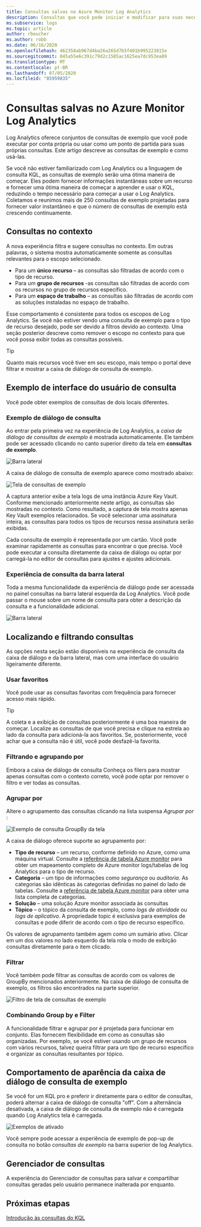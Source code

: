 ```yaml
---
title: Consultas salvas no Azure Monitor Log Analytics
description: Consultas que você pode iniciar e modificar para suas necessidades
ms.subservice: logs
ms.topic: article
author: rboucher
ms.author: robb
ms.date: 06/16/2020
ms.openlocfilehash: 462358ab967d4ba26a265d7b5f401b995223815e
ms.sourcegitcommit: 845a55e6c391c79d2c1585ac1625ea7dc953ea89
ms.translationtype: MT
ms.contentlocale: pt-BR
ms.lasthandoff: 07/05/2020
ms.locfileid: "85959835"
---
```

# <a name="saved-queries-in-azure-monitor-log-analytics"></a>Consultas salvas no Azure Monitor Log Analytics

Log Analytics oferece conjuntos de consultas de exemplo que você pode executar por conta própria ou usar como um ponto de partida para suas próprias consultas. Este artigo descreve as consultas de exemplo e como usá-las.

Se você não estiver familiarizado com Log Analytics ou a linguagem de consulta KQL, as consultas de exemplo serão uma ótima maneira de começar. Eles podem fornecer informações instantâneas sobre um recurso e fornecer uma ótima maneira de começar a aprender e usar o KQL, reduzindo o tempo necessário para começar a usar o Log Analytics. Coletamos e reunimos mais de 250 consultas de exemplo projetadas para fornecer valor instantâneo e que o número de consultas de exemplo está crescendo continuamente.

## <a name="in-context-queries"></a>Consultas no contexto

A nova experiência filtra e sugere consultas no contexto. Em outras palavras, o sistema mostra automaticamente somente as consultas relevantes para o escopo selecionado.

- Para um **único recurso** – as consultas são filtradas de acordo com o tipo de recurso.
- Para um **grupo de recursos** -as consultas são filtradas de acordo com os recursos no grupo de recursos específico.
- Para um **espaço de trabalho** – as consultas são filtradas de acordo com as soluções instaladas no espaço de trabalho.

Esse comportamento é consistente para todos os escopos de Log Analytics. Se você não estiver vendo uma consulta de exemplo para o tipo de recurso desejado, pode ser devido a filtros devido ao contexto. Uma seção posterior descreve como remover o escopo no contexto para que você possa exibir todas as consultas possíveis.

> [!TIP]
> Quanto mais recursos você tiver em seu escopo, mais tempo o portal deve filtrar e mostrar a caixa de diálogo de consulta de exemplo.

## <a name="example-query-user-interface"></a>Exemplo de interface do usuário de consulta

Você pode obter exemplos de consultas de dois locais diferentes.

### <a name="example-query-dialog"></a>Exemplo de diálogo de consulta

Ao entrar pela primeira vez na experiência de Log Analytics, a *caixa de diálogo de consultas de exemplo* é mostrada automaticamente.  Ele também pode ser acessado clicando no canto superior direito da tela em **consultas de exemplo**.

![Barra lateral](media/saved-queries/sidebar-2.png)

A caixa de diálogo de consulta de exemplo aparece como mostrado abaixo:  

![Tela de consultas de exemplo](media/saved-queries/example-query-start.png)

A captura anterior exibe a tela logs de uma instância Azure Key Vault. Conforme mencionado anteriormente neste artigo, as consultas são mostradas no contexto.  Como resultado, a captura de tela mostra apenas Key Vault exemplos relacionados. Se você selecionar uma assinatura inteira, as consultas para todos os tipos de recursos nessa assinatura serão exibidas.  

Cada consulta de exemplo é representada por um cartão. Você pode examinar rapidamente as consultas para encontrar o que precisa. Você pode executar a consulta diretamente da caixa de diálogo ou optar por carregá-la no editor de consultas para ajustes e ajustes adicionais.

### <a name="sidebar-query-experience"></a>Experiência de consulta da barra lateral

Toda a mesma funcionalidade da experiência de diálogo pode ser acessada no painel consultas na barra lateral esquerda da Log Analytics. Você pode passar o mouse sobre um nome de consulta para obter a descrição da consulta e a funcionalidade adicional.

![Barra lateral](media/saved-queries/sidebar-3.png)

## <a name="finding-and-filtering-queries"></a>Localizando e filtrando consultas

As opções nesta seção estão disponíveis na experiência de consulta da caixa de diálogo e da barra lateral, mas com uma interface do usuário ligeiramente diferente.  

### <a name="use-favorites"></a>Usar favoritos

Você pode usar as consultas favoritas com frequência para fornecer acesso mais rápido.

> [!TIP]
> A coleta e a exibição de consultas posteriormente é uma boa maneira de começar. Localize as consultas de que você precisa e clique na estrela ao lado da consulta para adicioná-la aos favoritos. Se, posteriormente, você achar que a consulta não é útil, você pode desfazê-la favorita.  

### <a name="filtering-and-group-by"></a>Filtrando e agrupando por

Embora a caixa de diálogo de consulta Conheça os filers para mostrar apenas consultas com o contexto correto, você pode optar por remover o filtro e ver todas as consultas.

### <a name="group-by"></a>Agrupar por

Altere o agrupamento das consultas clicando na lista suspensa *Agrupar por* :

![Exemplo de consulta GroupBy da tela](media/saved-queries/example-query-groupby.png)

A caixa de diálogo oferece suporte ao agrupamento por:

- **Tipo de recurso** – um recurso, conforme definido no Azure, como uma máquina virtual. Consulte a [referência de tabela Azure monitor](/azure/azure-monitor/reference/tables/tables-resourcetype) para obter um mapeamento completo de Azure monitor logs/tabelas de log Analytics para o tipo de recurso.  
- **Categoria** – um tipo de informações como *segurança* ou *auditoria*. As categorias são idênticas às categorias definidas no painel do lado de tabelas. Consulte a [referência de tabela Azure monitor](/azure/azure-monitor/reference/tables/tables-category) para obter uma lista completa de categorias.  
- **Solução** – uma solução Azure monitor associada às consultas
- **Tópico** – o tópico da consulta de exemplo, como *logs de atividade* ou *logs de aplicativo*. A propriedade topic é exclusiva para exemplos de consultas e pode diferir de acordo com o tipo de recurso específico.

Os valores de agrupamento também agem como um sumário ativo. Clicar em um dos valores no lado esquerdo da tela rola o modo de exibição consultas diretamente para o item clicado.

### <a name="filter"></a>Filtrar

Você também pode filtrar as consultas de acordo com os valores de GroupBy mencionados anteriormente. Na caixa de diálogo de consulta de exemplo, os filtros são encontrados na parte superior.

![Filtro de tela de consultas de exemplo](media/saved-queries/example-query-filter.png)

### <a name="combining-group-by-and-filter"></a>Combinando Group by e Filter

A funcionalidade filtrar e agrupar por é projetada para funcionar em conjunto. Elas fornecem flexibilidade em como as consultas são organizadas. Por exemplo, se você estiver usando um grupo de recursos com vários recursos, talvez queira filtrar para um tipo de recurso específico e organizar as consultas resultantes por tópico.

## <a name="sample-query-dialog-appearance-behavior"></a>Comportamento de aparência da caixa de diálogo de consulta de exemplo

Se você for um KQL pro e preferir ir diretamente para o editor de consultas, poderá alternar a caixa de diálogo de consulta "off". Com a alternância desativada, a caixa de diálogo de consulta de exemplo não é carregada quando Log Analytics tela é carregada.

![Exemplos de ativado](media/saved-queries/examples-on-off.png)

Você sempre pode acessar a experiência de exemplo de pop-up de consulta no botão *consultas de exemplo* na barra superior de log Analytics.

## <a name="query-explorer"></a>Gerenciador de consultas

A experiência do Gerenciador de consultas para salvar e compartilhar consultas geradas pelo usuário permanece inalterada por enquanto.

## <a name="next-steps"></a>Próximas etapas

[Introdução às consultas do KQL](get-started-queries.md)

